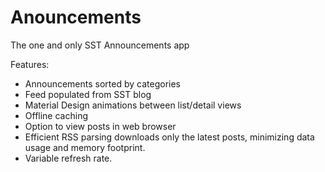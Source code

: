 # Anouncements
The one and only SST Announcements app

Features:
- Announcements sorted by categories
- Feed populated from SST blog
- Material Design animations between list/detail views
- Offline caching
- Option to view posts in web browser
- Efficient RSS parsing downloads only the latest posts, minimizing data usage and memory footprint.
- Variable refresh rate.

